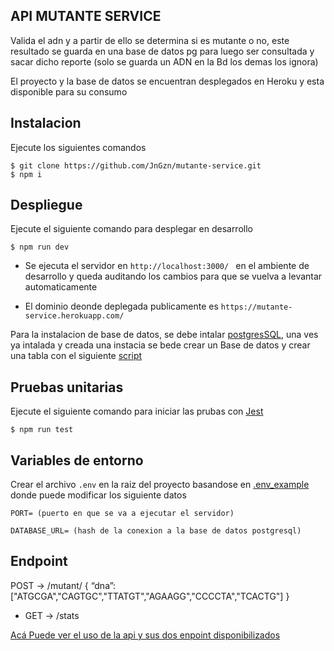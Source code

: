 ## API MUTANTE SERVICE
Valida el adn y a partir de ello se determina si es mutante o no, este resultado se guarda en una base de datos pg para luego ser consultada y sacar dicho reporte (solo se guarda un ADN en la Bd los demas los ignora)

El proyecto y la base de datos se encuentran desplegados en Heroku y esta disponible para su consumo

## Instalacion
Ejecute los siguientes comandos 

```
$ git clone https://github.com/JnGzn/mutante-service.git
$ npm i
```

## Despliegue
Ejecute el siguiente comando para desplegar en desarrollo
```
$ npm run dev
```

* Se ejecuta el servidor en ```http://localhost:3000/ ``` en el ambiente de desarrollo y queda auditando los cambios para que se vuelva a levantar automaticamente

* El dominio deonde deplegada publicamente es `https://mutante-service.herokuapp.com/`

Para la instalacion de base de datos, se debe intalar [postgresSQL](https://www.postgresql.org/), una ves ya intalada y creada una instacia se bede crear un Base de datos y crear una tabla con el siguiente [script](./src/scriptBD/script.sql)

## Pruebas unitarias

Ejecute el siguiente comando para iniciar las prubas con [Jest](https://jestjs.io/)
```
$ npm run test
```

## Variables de entorno
Crear el archivo `.env` en la raiz del proyecto basandose en [.env_example](.env_example) donde puede modificar los siguiente datos
```
PORT= (puerto en que se va a ejecutar el servidor)

DATABASE_URL= (hash de la conexion a la base de datos postgresql)
```
## Endpoint
 POST ->  /mutant/ {
“dna”:["ATGCGA","CAGTGC","TTATGT","AGAAGG","CCCCTA","TCACTG"]
}

 * GET  -> /stats


[Acá Puede ver el uso de la api y sus dos enpoint disponibilizados]( 
https://app.swaggerhub.com/apis-docs/JnGzn/mutante-api/1.0.0)

` `